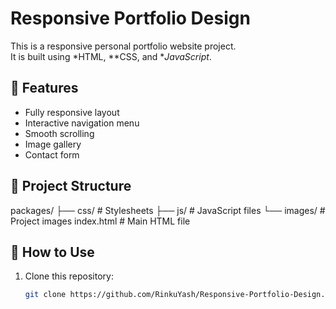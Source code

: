 # Responsive Portfolio Design

This is a responsive personal portfolio website project.  
It is built using *HTML, **CSS, and **JavaScript*.

## 🚀 Features
- Fully responsive layout
- Interactive navigation menu
- Smooth scrolling
- Image gallery
- Contact form

## 📂 Project Structure
packages/
├── css/               # Stylesheets
├── js/                # JavaScript files
└── images/            # Project images
index.html              # Main HTML file

## 📌 How to Use
1. Clone this repository:
   ```bash
   git clone https://github.com/RinkuYash/Responsive-Portfolio-Design.git
